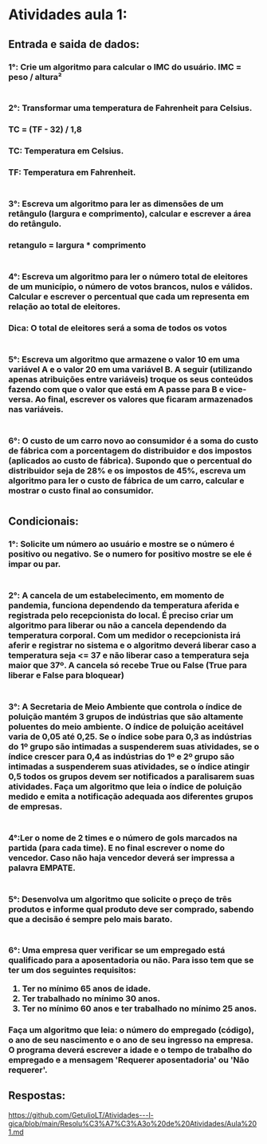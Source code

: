 # Atividades aula 1:

## Entrada e saida de dados:
<h3>
1°: Crie um algoritmo para calcular o IMC do usuário.
IMC = peso / altura²
<br><br>

<h3>
2°: Transformar uma temperatura de Fahrenheit para Celsius.
<h3>
TC = (TF - 32) / 1,8
<h3>
TC: Temperatura em Celsius.
<h3> 
TF: Temperatura em Fahrenheit.
<br><br>

<h3>
3°: Escreva um algoritmo para ler as dimensões de um retângulo (largura e comprimento), calcular e escrever a área do retângulo.
<h3>
retangulo = largura * comprimento
<br><br>

<h3>
4°: Escreva um algoritmo para ler o número total de eleitores de um município, o número de votos brancos, nulos e válidos. Calcular e escrever o percentual que cada um representa em relação ao total de eleitores.
<h3>
Dica: O total de eleitores será a soma de todos os votos
<br><br>

<h3>
5°: Escreva um algoritmo que armazene o valor 10 em uma variável A e o valor 20 em uma variável B. A seguir (utilizando apenas atribuições entre variáveis) troque os seus conteúdos fazendo com que o valor que está em A passe para B e vice-versa. Ao final, escrever os valores que ficaram armazenados nas variáveis.
<br><br>

<h3>
6°: O custo de um carro novo ao consumidor é a soma do custo de fábrica com a porcentagem do distribuidor e dos impostos (aplicados ao custo de fábrica). Supondo que o percentual do distribuidor seja de 28% e os impostos de 45%, escreva um algoritmo para ler o custo de fábrica de um carro, calcular e mostrar o custo final ao consumidor. 

#
## Condicionais:
<h3>
1°: Solicite um número ao usuário e mostre se o número é positivo ou negativo. Se o numero for positivo mostre se ele é impar ou par.
<br><br>

<h3>
2°: A cancela de um estabelecimento, em momento de pandemia, funciona dependendo da temperatura aferida e registrada pelo recepcionista do local. É preciso criar um algoritmo para liberar ou não a cancela dependendo da temperatura corporal. Com um medidor o recepcionista irá aferir e registrar no sistema e o algoritmo deverá liberar caso a temperatura seja <= 37 e não liberar caso a temperatura seja maior que 37º.
A cancela só recebe True ou False (True para liberar e False para bloquear)
<br><br>

<h3>
3°: A Secretaria de Meio Ambiente que controla o índice de poluição mantém 3 grupos de indústrias que são altamente poluentes do meio ambiente. O índice de poluição aceitável varia de 0,05 até 0,25. Se o índice sobe para 0,3 as indústrias do 1º grupo são intimadas a suspenderem suas atividades, se o índice crescer para 0,4 as indústrias do 1º e 2º grupo são intimadas a suspenderem suas atividades, se o índice atingir 0,5 todos os grupos devem ser notificados a paralisarem suas atividades. Faça um algoritmo que leia o
índice de poluição medido e emita a notificação adequada aos diferentes grupos de empresas.
<br><br>

<h3>
4°:Ler o nome de 2 times e o número de gols marcados na partida (para cada time).
E no final escrever o nome do vencedor. Caso não haja vencedor deverá ser impressa a palavra EMPATE.
<br><br>

<h3>
5°: Desenvolva um algoritmo que solicite o preço de três produtos e informe qual produto deve ser comprado, sabendo que a decisão é sempre pelo mais barato.
<br><br>

<h3>
6°: Uma empresa quer verificar se um empregado está qualificado para a aposentadoria ou não. Para isso tem que se ter um dos seguintes requisitos:
<br>

1) Ter no mínimo 65 anos de idade. 
2) Ter trabalhado no mínimo 30 anos. 
3) Ter no mínimo 60 anos e ter trabalhado no mínimo 25 anos. 

<h3>
Faça um algoritmo que leia: o número do empregado (código), o ano de seu nascimento e o ano de seu ingresso na empresa.
 O programa deverá escrever a idade e o tempo de trabalho do empregado e a mensagem 'Requerer aposentadoria' ou 'Não requerer'.

 ## Respostas: <br>
 https://github.com/GetulioLT/Atividades---l-gica/blob/main/Resolu%C3%A7%C3%A3o%20de%20Atividades/Aula%201.md